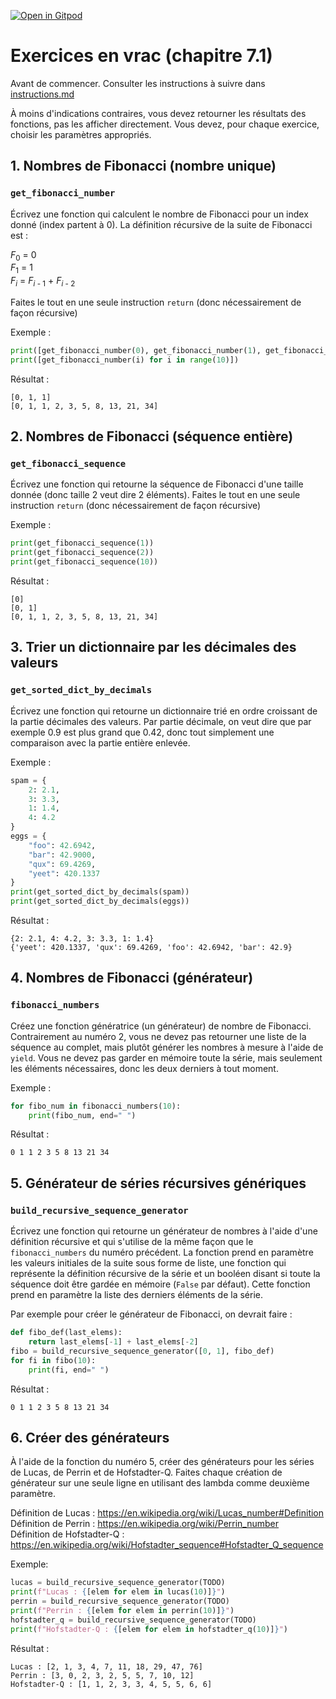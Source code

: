 [![Open in Gitpod](https://gitpod.io/button/open-in-gitpod.svg)](https://gitpod-redirect-0.herokuapp.com/)

# Exercices en vrac (chapitre 7.1)

Avant de commencer. Consulter les instructions à suivre dans [instructions.md](instructions.md)

À moins d'indications contraires, vous devez retourner les résultats des fonctions, pas les afficher directement. Vous devez, pour chaque exercice, choisir les paramètres appropriés.

## 1. Nombres de Fibonacci (nombre unique)
### `get_fibonacci_number`

Écrivez une fonction qui calculent le nombre de Fibonacci pour un index donné (index partent à 0). La définition récursive de la suite de Fibonacci est :

*F*<sub>0</sub> = 0 <br>
*F*<sub>1</sub> = 1 <br>
*F*<sub>*i*</sub> = *F*<sub>*i* - 1</sub> + *F*<sub>*i* - 2</sub>

Faites le tout en une seule instruction `return` (donc nécessairement de façon récursive)

Exemple :
```python
print([get_fibonacci_number(0), get_fibonacci_number(1), get_fibonacci_number(2)])
print([get_fibonacci_number(i) for i in range(10)])
```
Résultat :
```
[0, 1, 1]
[0, 1, 1, 2, 3, 5, 8, 13, 21, 34]
```

## 2. Nombres de Fibonacci (séquence entière)
### `get_fibonacci_sequence`

Écrivez une fonction qui retourne la séquence de Fibonacci d'une taille donnée (donc taille 2 veut dire 2 éléments). Faites le tout en une seule instruction `return` (donc nécessairement de façon récursive)

Exemple :
```python
print(get_fibonacci_sequence(1))
print(get_fibonacci_sequence(2))
print(get_fibonacci_sequence(10))
```
Résultat :
```
[0]
[0, 1]
[0, 1, 1, 2, 3, 5, 8, 13, 21, 34]
```

## 3. Trier un dictionnaire par les décimales des valeurs
### `get_sorted_dict_by_decimals`

Écrivez une fonction qui retourne un dictionnaire trié en ordre croissant de la partie décimales des valeurs. Par partie décimale, on veut dire que par exemple 0.9 est plus grand que 0.42, donc tout simplement une comparaison avec la partie entière enlevée.

Exemple :
```python
spam = {
	2: 2.1,
	3: 3.3,
	1: 1.4,
	4: 4.2
}
eggs = {
	"foo": 42.6942,
	"bar": 42.9000,
	"qux": 69.4269,
	"yeet": 420.1337
}
print(get_sorted_dict_by_decimals(spam))
print(get_sorted_dict_by_decimals(eggs))
```
Résultat :
```
{2: 2.1, 4: 4.2, 3: 3.3, 1: 1.4}
{'yeet': 420.1337, 'qux': 69.4269, 'foo': 42.6942, 'bar': 42.9}
```

## 4. Nombres de Fibonacci (générateur)
### `fibonacci_numbers`

Créez une fonction génératrice (un générateur) de nombre de Fibonacci. Contrairement au numéro 2, vous ne devez pas retourner une liste de la séquence au complet, mais plutôt générer les nombres à mesure à l'aide de `yield`. Vous ne devez pas garder en mémoire toute la série, mais seulement les éléments nécessaires, donc les deux derniers à tout moment.

Exemple :
```python
for fibo_num in fibonacci_numbers(10):
    print(fibo_num, end=" ")
```
Résultat :
```
0 1 1 2 3 5 8 13 21 34 
```

## 5. Générateur de séries récursives génériques
### `build_recursive_sequence_generator`

Écrivez une fonction qui retourne un générateur de nombres à l'aide d'une définition récursive et qui s'utilise de la même façon que le `fibonacci_numbers` du numéro précédent. La fonction prend en paramètre les valeurs initiales de la suite sous forme de liste, une fonction qui représente la définition récursive de la série et un booléen disant si toute la séquence doit être gardée en mémoire (`False` par défaut). Cette fonction prend en paramètre la liste des derniers éléments de la série.

Par exemple pour créer le générateur de Fibonacci, on devrait faire :
```python
def fibo_def(last_elems):
    return last_elems[-1] + last_elems[-2]
fibo = build_recursive_sequence_generator([0, 1], fibo_def)
for fi in fibo(10):
    print(fi, end=" ")
```
Résultat :
```
0 1 1 2 3 5 8 13 21 34 
```

## 6. Créer des générateurs

À l'aide de la fonction du numéro 5, créer des générateurs pour les séries de Lucas, de Perrin et de Hofstadter-Q. Faites chaque création de générateur sur une seule ligne en utilisant des lambda comme deuxième paramètre.

Définition de Lucas : https://en.wikipedia.org/wiki/Lucas_number#Definition <br>
Définition de Perrin : https://en.wikipedia.org/wiki/Perrin_number <br>
Définition de Hofstadter-Q : https://en.wikipedia.org/wiki/Hofstadter_sequence#Hofstadter_Q_sequence

Exemple:
```python
lucas = build_recursive_sequence_generator(TODO)
print(f"Lucas : {[elem for elem in lucas(10)]}")
perrin = build_recursive_sequence_generator(TODO)
print(f"Perrin : {[elem for elem in perrin(10)]}")
hofstadter_q = build_recursive_sequence_generator(TODO)
print(f"Hofstadter-Q : {[elem for elem in hofstadter_q(10)]}")
```
Résultat :
```
Lucas : [2, 1, 3, 4, 7, 11, 18, 29, 47, 76]
Perrin : [3, 0, 2, 3, 2, 5, 5, 7, 10, 12]
Hofstadter-Q : [1, 1, 2, 3, 3, 4, 5, 5, 6, 6]
```

